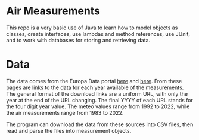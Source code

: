 # Air Measurements

This repo is a very basic use of Java to learn how to model objects as classes, create interfaces, use lambdas and method references, use JUnit, and to work with databases for storing and retrieving data.

# Data

The data comes from the Europa Data portal [here](https://data.europa.eu/data/datasets/6db44316-9717-4a98-8a83-577d4cb25afc-stadt-zurich?locale=en) and [here](https://data.europa.eu/data/datasets/3d0c33d6-ec57-426a-918c-ac8a60573789-stadt-zurich?locale=en). From these pages are links to the data for each year available of the measurements. The general format of the download links are a uniform URL, with only the year at the end of the URL changing. The final YYYY of each URL stands for the four digit year value. The meteo values range from 1992 to 2022, while the air measurements range from 1983 to 2022.

The program can download the data from these sources into CSV files, then read and parse the files into measurement objects.